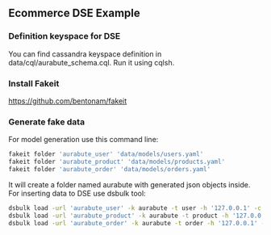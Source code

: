 ## Ecommerce DSE Example



### Definition keyspace for DSE

You can find cassandra keyspace definition in data/cql/aurabute_schema.cql. Run it using cqlsh.

### Install Fakeit

https://github.com/bentonam/fakeit

### Generate fake data 

For model generation use this command line:

```bash
fakeit folder 'aurabute_user' 'data/models/users.yaml'
fakeit folder 'aurabute_product' 'data/models/products.yaml'
fakeit folder 'aurabute_order' 'data/models/orders.yaml'
```

It will create a folder named aurabute with generated json objects inside. For inserting data to DSE use dsbulk tool:

```bash
dsbulk load -url 'aurabute_user' -k aurabute -t user -h '127.0.0.1' -c json
dsbulk load -url 'aurabute_product' -k aurabute -t product -h '127.0.0.1' -c json
dsbulk load -url 'aurabute_order' -k aurabute -t order -h '127.0.0.1' -c json
```